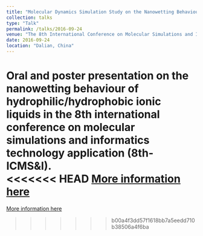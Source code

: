 ```yaml
---
title: "Molecular Dynamics Simulation Study on the Nanowetting Behaviour of Hydrophilic/Hydrophobic Ionic Liquids"
collection: talks
type: "Talk"
permalink: /talks/2016-09-24
venue: "The 8th International Conference on Molecular Simulations and Informatics Technology Application (8th-ICMS&I)"
date: 2016-09-24
location: "Dalian, China"
---
```


Oral and poster presentation on the nanowetting behaviour of hydrophilic/hydrophobic ionic liquids in the 8th international conference on molecular simulations and informatics technology application (8th-ICMS&I).<br>
<<<<<<< HEAD
[More information here](https://yongjiguan.github.io/files/2016-3.pdf)
=======
[More information here](https://yongjiguan.github.io/files/2016-3.pdf)
>>>>>>> b00a4f3dd57f1618bb7a5eedd710b38506a4f6ba
